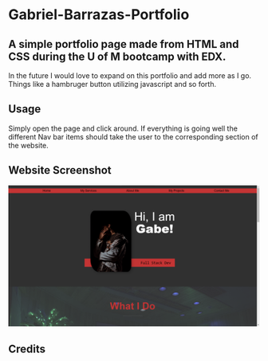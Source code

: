 # Gabriel-Barrazas-Portfolio

## A simple portfolio page made from HTML and CSS during the U of M bootcamp with EDX.
In the future I would love to expand on this portfolio and add more as I go. Things like a hambruger button utilizing javascript and so forth.

## Usage 
Simply open the page and click around. If everything is going well the different Nav bar items should take the user to the corresponding section of the website.

<!-- TODO: ADD SCREENSHOT HERE -->
## Website Screenshot
<img src="Assets/img/Website Screenshot.png">

## Credits

<!-- If any code is sourced, place in this section -->


